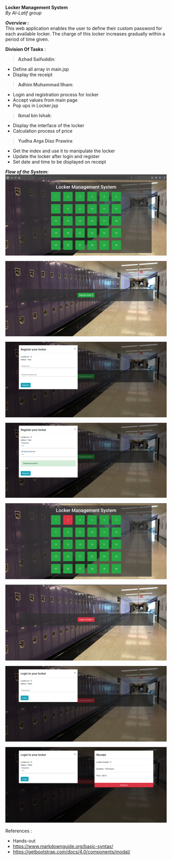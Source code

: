 **Locker Management System**
<br>
*By Al-Latif group*
<br>

***Overview  :*** <br>
	This web application enables the user to define their custom password for each available locker. The charge of this locker increases gradually within a period of time given. 


**Division Of Tasks** :
<br>
> **Azhad Saifuddin**:
- Define all array in main.jsp
- Display the receipt

> **Adhim Muhammad Ilham**:
- Login and registration process for locker
- Accept values from main page
- Pop ups in Locker.jsp

> **Ikmal bin Ishak**:  
- Display the interface of the locker
- Calculation process of price 

> **Yudha Arga Diaz Prawira**:
- Get the index and use it to manipulate the locker
- Update the locker after login and register
- Set date and time to be displayed on receipt


***Flow of the System:***
<br> 
![First page](images/index.png "First page")

![Registration UI!](images/registration-UI.png "Registration UI")

![Registration UI!](images/regist-UI.png "Registration UI")

![Registration UI!](images/regist-UI2.png "Registration UI")

![Update index!](images/Updated_index.png "Philadelphia's Magic Gardens")

![Update index!](images/updated-login.png "Update index")

![Insert password!](images/updated-login-insertPass.png "Insert password")

![Receipt!](images/receipt.png "Receipt") 



References : 

- Hands-out <br>
- https://www.markdownguide.org/basic-syntax/<br>
- https://getbootstrap.com/docs/4.0/components/modal/
	
	


